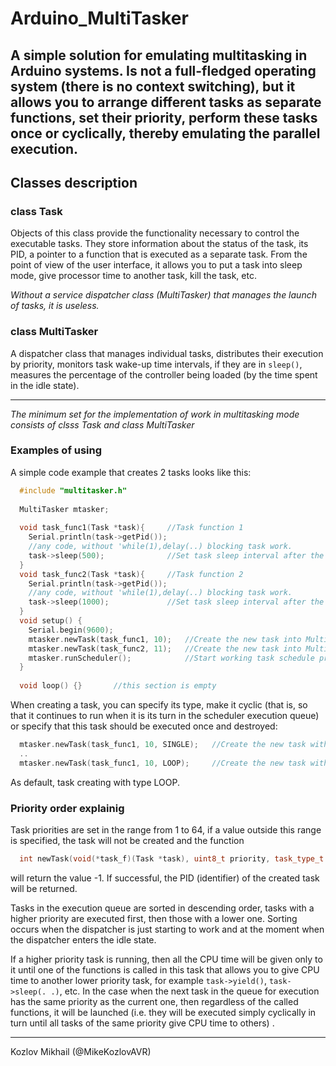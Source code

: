 # Arduino_MultiTasker
A simple solution for emulating multitasking in Arduino systems. Is not a full-fledged operating system (there is no context switching), but it allows you to arrange different tasks as separate functions, set their priority, perform these tasks once or cyclically, thereby emulating the parallel execution.
---
## Classes description
### class Task
Objects of this class provide the functionality necessary to control the executable tasks.
They store information about the status of the task, its PID, a pointer to a function that is executed as a separate task.
From the point of view of the user interface, it allows you to put a task into sleep mode, give processor time to another task, kill the task, etc.

*Without a service dispatcher class (MultiTasker) that manages the launch of tasks, it is useless.*

### class MultiTasker
A dispatcher class that manages individual tasks, distributes their execution by priority, monitors task wake-up time intervals,
if they are in `sleep()`, measures the percentage of the controller being loaded (by the time spent in the idle state).

---
*The minimum set for the implementation of work in multitasking mode consists of clsss Task and class MultiTasker*

### Examples of using
A simple code example that creates 2 tasks looks like this:
```c++
  #include "multitasker.h"
  
  MultiTasker mtasker;
  
  void task_func1(Task *task){     //Task function 1
    Serial.println(task->getPid());
    //any code, without 'while(1),delay(..) blocking task work.
    task->sleep(500);              //Set task sleep interval after the execution
  }
  void task_func2(Task *task){     //Task function 2
    Serial.println(task->getPid());
    //any code, without 'while(1),delay(..) blocking task work.
    task->sleep(1000);             //Set task sleep interval after the execution
  }
  void setup() {
    Serial.begin(9600);
    mtasker.newTask(task_func1, 10);   //Create the new task into MultiTasker with priority 10 (range 1..64)
    mtasker.newTask(task_func2, 11);   //Create the new task into MultiTasker with priority 11 (range 1..64)
    mtasker.runScheduler();            //Start working task schedule process, its blocking operation.
  }
  
  void loop() {}       //this section is empty
```
When creating a task, you can specify its type,
make it cyclic (that is, so that it continues to run when it is its turn in the scheduler execution queue) or 
specify that this task should be executed once and destroyed:
```c++
  mtasker.newTask(task_func1, 10, SINGLE);   //Create the new task with priority 10, single execution
  ..
  mtasker.newTask(task_func1, 10, LOOP);     //Create the new task with priority 10, cyclic execution
```
As default, task creating with type LOOP.

### Priority order explainig
Task priorities are set in the range from 1 to 64, if a value outside this range is specified, the task will not be created and the function
```c++
  int newTask(void(*task_f)(Task *task), uint8_t priority, task_type_t type = LOOP)
  ```
will return the value -1. If successful, the PID (identifier) of the created task will be returned.

Tasks in the execution queue are sorted in descending order, tasks with a higher priority are executed first, then those with a lower one. Sorting occurs when the dispatcher is just starting to work and at the moment when the dispatcher enters the idle state.

If a higher priority task is running, then all the CPU time will be given only to it until one of the functions is called in this task that allows you to give CPU time to another lower priority task, for example ```task->yield()```, ```task->sleep(. .)```, etc.
In the case when the next task in the queue for execution has the same priority as the current one, then regardless of the called functions, it will be launched (i.e. they will be executed simply cyclically in turn until all tasks of the same priority give CPU time to others) .



---

Kozlov Mikhail (@MikeKozlovAVR)
